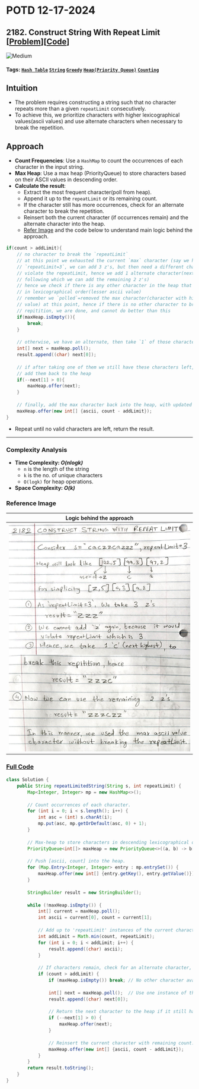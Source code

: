 # POTD 12-17-2024


## 2182. Construct String With Repeat Limit [[Problem](https://leetcode.com/problems/construct-string-with-repeat-limit/description/)][[Code](https://github.com/AKR-2803/DSA-Declassified/blob/main/POTD-Leetcode/December/code/ConstructStringWithRepeatLimit.java)]

 <!-- ![Easy](https://img.shields.io/badge/Easy-green?style=for-the-badge)  -->
![Medium](https://img.shields.io/badge/Medium-yellow?style=for-the-badge)  
<!-- ![Hard](https://img.shields.io/badge/Hard-red?style=for-the-badge) -->

#### **Tags:** [`Hash Table`](https://leetcode.com/tag/hash-table/) [`String`](https://leetcode.com/tag/string/) [`Greedy`](https://leetcode.com/tag/greedy/) [`Heap(Priority Queue)`](https://leetcode.com/tag/heap-priority-queue/) [`Counting`](https://leetcode.com/tag/counting/)

## Intuition
- The problem requires constructing a string such that no character repeats more than a given `repeatLimit` consecutively. 
- To achieve this, we prioritize characters with higher lexicographical values(ascii values) and use alternate characters when necessary to break the repetition.

## Approach
- **Count Frequencies**: Use a `HashMap` to count the occurrences of each character in the input string.
- **Max Heap**: Use a max heap (PriorityQueue) to store characters based on their ASCII values in descending order.
- **Calculate the result**:
   - Extract the most frequent character(poll from heap).
   - Append it up to the `repeatLimit` or its remaining count.
   - If the character still has more occurrences, check for an alternate character to break the repetition.
   - Reinsert both the current character (if occurrences remain) and the alternate character into the heap.
   - [Refer Image](https://github.com/AKR-2803/DSA-Declassified/blob/main/POTD-Leetcode/December/12-17-2024-construct-string-with-repeat-limit.md#reference-image) and the code below to understand main logic behind the approach.
```java
if(count > addLimit){
    // no character to break the `repeatLimit`
    // at this point we exhausted the current `max` character (say we had 5 z's and 
    // `repeatLimit=3`, we can add 3 z's, but then need a different character to not 
    // violate the repeatLimit, hence we add 1 alternate character(next highest in the order) 
    // following which we can add the remaining 2 z's)
    // hence we check if there is any other character in the heap that comes after `z`
    // in lexicographical order(lesser ascii value)
    // remember we `polled`=removed the max character(character with highest ascii 
    // value) at this point, hence if there is no other character to break the 
    // repitition, we are done, and cannot do better than this
    if(maxHeap.isEmpty()){
        break;
    }

    // otherwise, we have an alternate, then take `1` of those characters
    int[] next = maxHeap.poll();
    result.append((char) next[0]);

    // if after taking one of them we still have these characters left, 
    // add them back to the heap
    if(--next[1] > 0){
        maxHeap.offer(next);
    }

    // finally, add the max character back into the heap, with updated count
    maxHeap.offer(new int[] {ascii, count - addLimit});
}
```
- Repeat until no valid characters are left, return the result.
___
### Complexity Analysis
- **Time Complexity: _O(nlogk)_** 
    - `n` is the length of the string
    - `k` is the no. of unique characters
    - `O(logk)` for heap operations.
- **Space Complexity: _O(k)_**

### Reference Image
| Logic behind the approach                                             | 
|--------------------------------------------------------------------------------------| 
| <img src="../assets/img/leetcode/12-17-2024-construct-string-with-repeat-limit-01.jpg" width=500 alt="construct-string-with-repeat-limit"/> |


### [Full Code](https://github.com/AKR-2803/DSA-Declassified/blob/main/POTD-Leetcode/December/code/ConstructStringWithRepeatLimit.java)

```java
class Solution {
    public String repeatLimitedString(String s, int repeatLimit) {
        Map<Integer, Integer> mp = new HashMap<>();

        // Count occurrences of each character.
        for (int i = 0; i < s.length(); i++) {
            int asc = (int) s.charAt(i);
            mp.put(asc, mp.getOrDefault(asc, 0) + 1);
        }

        // Max-heap to store characters in descending lexicographical order.
        PriorityQueue<int[]> maxHeap = new PriorityQueue<>((a, b) -> b[0] - a[0]);

        // Push [ascii, count] into the heap.
        for (Map.Entry<Integer, Integer> entry : mp.entrySet()) {
            maxHeap.offer(new int[] {entry.getKey(), entry.getValue()});
        }

        StringBuilder result = new StringBuilder();

        while (!maxHeap.isEmpty()) {
            int[] current = maxHeap.poll();
            int ascii = current[0], count = current[1];

            // Add up to 'repeatLimit' instances of the current character.
            int addLimit = Math.min(count, repeatLimit);
            for (int i = 0; i < addLimit; i++) {
                result.append((char) ascii);
            }

            // If characters remain, check for an alternate character, to not violate the `repeatLimit`
            if (count > addLimit) {
                if (maxHeap.isEmpty()) break; // No other character available.

                int[] next = maxHeap.poll();  // Use one instance of the next character.
                result.append((char) next[0]);
                
                // Return the next character to the heap if it still has occurrences.
                if (--next[1] > 0) {
                    maxHeap.offer(next);
                }

                // Reinsert the current character with remaining count.
                maxHeap.offer(new int[] {ascii, count - addLimit});
            }
        }
        return result.toString();
    }
}
```